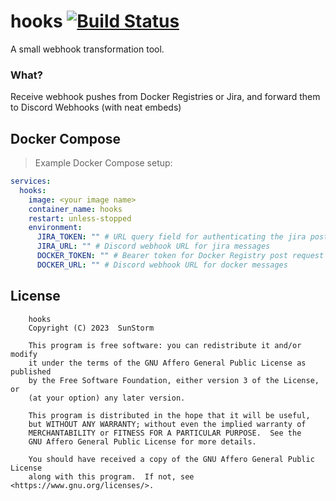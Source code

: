 # hooks [![Build Status](https://github.com/based-zrt/hooks/actions/workflows/build.yml/badge.svg)](https://github.com/based-zrt/hooks/actions/workflows/build.yml)

A small webhook transformation tool.

### What?

Receive webhook pushes from Docker Registries or Jira, and forward them to Discord Webhooks (with neat embeds)

## Docker Compose
> Example Docker Compose setup:

```yml
services:
  hooks:
    image: <your image name>
    container_name: hooks
    restart: unless-stopped
    environment:
      JIRA_TOKEN: "" # URL query field for authenticating the jira post request
      JIRA_URL: "" # Discord webhook URL for jira messages
      DOCKER_TOKEN: "" # Bearer token for Docker Registry post request
      DOCKER_URL: "" # Discord webhook URL for docker messages
```

## License
```
    hooks
    Copyright (C) 2023  SunStorm

    This program is free software: you can redistribute it and/or modify
    it under the terms of the GNU Affero General Public License as published
    by the Free Software Foundation, either version 3 of the License, or
    (at your option) any later version.

    This program is distributed in the hope that it will be useful,
    but WITHOUT ANY WARRANTY; without even the implied warranty of
    MERCHANTABILITY or FITNESS FOR A PARTICULAR PURPOSE.  See the
    GNU Affero General Public License for more details.

    You should have received a copy of the GNU Affero General Public License
    along with this program.  If not, see <https://www.gnu.org/licenses/>.
```